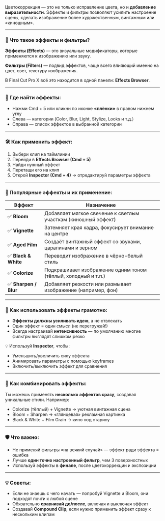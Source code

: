 Цветокоррекция — это не только исправление цвета, но и **добавление выразительности**. Эффекты и фильтры позволяют усилить настроение сцены, сделать изображение более художественным, винтажным или «киношным».

---

### **🔹 Что такое эффекты и фильтры?**

**Эффекты (Effects)** — это визуальные модификаторы, которые применяются к изображению или звуку.

**Фильтры (Filters)** — подвид эффектов, чаще всего влияющий именно на цвет, свет, текстуру изображения.

В Final Cut Pro X всё это находится в одной панели: **Effects Browser**.

---

### **🧰 Где найти эффекты:**

- Нажми Cmd + 5 или кликни по иконке **«плёнки»** в правом нижнем углу
- Слева — категории (Color, Blur, Light, Stylize, Looks и т.д.)
- Справа — список эффектов в выбранной категории

---

### **🛠 Как применить эффект:**

1. Выбери клип на таймлинии
2. Перейди в **Effects Browser (Cmd + 5)**
3. Найди нужный эффект
4. Перетащи его на клип
5. Открой **Inspector (Cmd + 4)** → отредактируй параметры эффекта

---

### **🌈 Популярные эффекты и их применение:**

| **Эффект** | **Назначение** |
| --- | --- |
| ✅ **Bloom** | Добавляет мягкое свечение к светлым участкам (киношный эффект) |
| ✅ **Vignette** | Затемняет края кадра, фокусирует внимание на центре |
| ✅ **Aged Film** | Создаёт винтажный эффект со звуками, царапинами и зерном |
| ✅ **Black & White** | Переводит изображение в чёрно-белый стиль |
| ✅ **Colorize** | Подкрашивает изображение одним тоном (тёплый, холодный и т.п.) |
| ✅ **Sharpen / Blur** | Добавляет резкости или размывает изображение (например, фон) |

---

### **🎯 Как использовать эффекты грамотно:**

- **Эффекты должны усиливать идею**, а не отвлекать
- Один эффект = один смысл (не перегружай!)
- Всегда настраивай **интенсивность** — по умолчанию многие фильтры выглядят слишком резко

💡 Используй **Inspector**, чтобы:

- Уменьшить/увеличить силу эффекта
- Анимировать параметры с помощью keyframes
- Включить/выключить эффект для сравнения

---

### **🧠 Как комбинировать эффекты:**

Ты можешь применять **несколько эффектов сразу**, создавая уникальные стили. Например:

- Colorize (тёплый) + Vignette → уютная винтажная сцена
- Bloom + Sharpen → «глянцевая» рекламная картинка
- Black & White + Film Grain → кино под старину

---

### **🛡 Что важно:**

- Не применяй фильтры «на всякий случай» — эффект ради эффекта = ошибка
- Лучше **один точно настроенный фильтр**, чем 3 поверхностных
- Используй эффекты в **финале**, после цветокоррекции и экспозиции

---

### **💡 Советы:**

- Если не знаешь с чего начать — попробуй Vignette и Bloom, они подходят почти к любой сцене
- Обязательно **сравнивай до/после**, включая и выключая эффект
- Создавай **Compound Clip**, если нужно применить эффект сразу к нескольким клипам